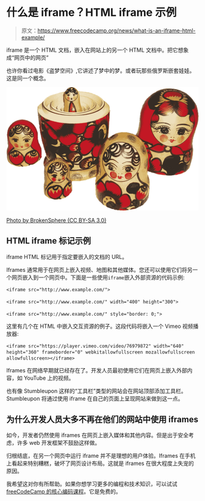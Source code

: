 # 什么是 iframe？HTML iframe 示例

> 原文：<https://www.freecodecamp.org/news/what-is-an-iframe-html-example/>

iframe 是一个 HTML 文档，嵌入在网站上的另一个 HTML 文档中。把它想象成“网页中的网页”

也许你看过电影《盗梦空间》,它讲述了梦中的梦。或者玩那些俄罗斯嵌套娃娃。这是同一个概念。

![1280px-Matryoshka_transparent](img/bb4351f2e6762069b7cc07dacc685940.png)

[Photo by BrokenSphere (CC BY-SA 3.0)](https://commons.wikimedia.org/w/index.php?curid=3773186)

## HTML iframe 标记示例

iframe HTML 标记用于指定要嵌入的文档的 URL。

Iframes 通常用于在网页上嵌入视频、地图和其他媒体。您还可以使用它们将另一个网页嵌入到一个网页中。下面是一些使用`iframe`嵌入外部资源的代码示例:

```
<iframe src="http://www.example.com/">

<iframe src="http://www.example.com/" width="400" height="300">

<iframe src="http://www.example.com/" style="border: 0;"> 
```

这里有几个在 HTML 中嵌入交互资源的例子。这段代码将嵌入一个 Vimeo 视频播放器:

```
<iframe src="https://player.vimeo.com/video/76979872" width="640" height="360" frameborder="0" webkitallowfullscreen mozallowfullscreen allowfullscreen></iframe>
```

Iframes 在网络早期就已经存在了。开发人员最初使用它们在网页上嵌入外部内容，如 YouTube 上的视频。

也有像 Stumbleupon 这样的“工具栏”类型的网站会在网站顶部添加工具栏。Stumbleupon 将通过使用 iframe 在自己的页面上呈现网站来做到这一点。

## 为什么开发人员大多不再在他们的网站中使用 iframes

如今，开发者仍然使用 iframes 在网页上嵌入媒体和其他内容。但是出于安全考虑，许多 web 开发框架不鼓励这样做。

归根结底，在另一个网页中运行 iframe 并不是理想的用户体验。Iframes 在手机上看起来特别糟糕，破坏了网页设计布局。这就是 iframes 在很大程度上失宠的原因。

我希望这对你有所帮助。如果你想学习更多的编程和技术知识，可以试试 [freeCodeCamp 的核心编码课程](https://www.freecodecamp.org/learn)。它是免费的。